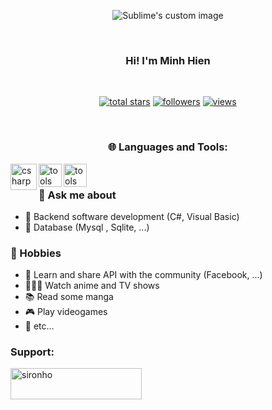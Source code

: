 <p align="center">
  <img src="https://readme-typing-svg.demolab.com?font=Fira+Code&pause=1000&color=F74231&center=true&vCenter=true&width=440&height=45&lines=Outsource+.Net+Developer;3%2B+years+of+coding+experience;Always+learning+new+things" alt="Sublime's custom image"/>
</p>
<br/>
<h3 align="center">Hi! I'm Minh Hien</h3>
<br/>
<p align="center">
  <a href="https://github.com/imhiendev?tab=repositories&sort=stargazers">
    <img alt="total stars" title="Total stars on GitHub" src="https://custom-icon-badges.demolab.com/github/stars/imhiendev?color=55960c&style=for-the-badge&labelColor=488207&logo=star"/></a>
  <a href="https://github.com/imhiendev?tab=followers">
    <img alt="followers" title="Follow me on Github" src="https://custom-icon-badges.demolab.com/github/followers/imhiendev?color=236ad3&labelColor=1155ba&style=for-the-badge&logo=person-add&label=Follow&logoColor=white"/></a>
<a href="">
    <img alt="views" title="GitHub profile views" src="https://komarev.com/ghpvc/?username=imhiendev&style=for-the-badge&label=VISITORS&color=blueviolet"/></a>
</p>

<br/>


  
<h3 style="text-align: center;">🌐 Languages and Tools:</h3>
<a  target="_blank"> <img align="left" src="https://github.com/rahul-jha98/README_icons/blob/main/language_and_tools/square/c%23/c%23.png" alt="csharp" height="42px"/> </a> 
<a  target="_blank"> <img align="left" src="https://github.com/get-icon/geticon/blob/master/icons/visual-studio.svg" alt="tools" height="37px"/> </a> 
<a  target="_blank"> <img align="left" src="https://raw.githubusercontent.com/detain/svg-logos/780f25886640cef088af994181646db2f6b1a3f8/svg/selenium-logo.svg" alt="tools" height="37px"/> </a> 

<br/>


### 💬 Ask me about
* 🔭 Backend software development (C#, Visual Basic)
* 🌱 Database (Mysql , Sqlite, ...)


### 📅 Hobbies

- 📝 Learn and share API with the community (Facebook, ...)
- 👨🏻‍💻 Watch anime and TV shows
- 📚 Read some manga
- 🎮 Play videogames
- 🔎 etc...

<h3 align="left">Support:</h3>
<p><a href="https://ko-fi.com/sironho"> <img align="left" src="https://cdn.ko-fi.com/cdn/kofi3.png?v=3" height="50" width="210" alt="sironho" /></a></p><br><br>
